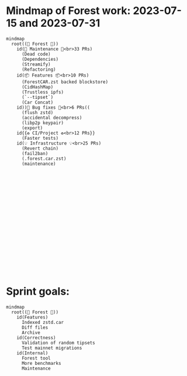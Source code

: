 # Mindmap of Forest work: 2023-07-15 and 2023-07-31

```mermaid
mindmap
  root((🌲 Forest 🌲))
    id(👷 Maintenance 👷<br>33 PRs)
      (Dead code)
      (Dependencies)
      (Streamify)
      (Refactoring)
    id(📦 Features 📦<br>10 PRs)
      (ForestCAR.zst backed blockstore)
      (CidHashMap)
      (Trustless ipfs)
      (`--tipset`)
      (Car Concat)
    id))🐞 Bug fixes 🐞<br>6 PRs((
      (flush zstd)
      (accidental decompress)
      (libp2p keypair)
      (export)
    id{{♻ CI/Project ♻<br>12 PRs}}
      (Faster tests)
    id(💡 Infrastructure 💡<br>25 PRs)
      (Revert chain)
      (fail2ban)
      (.forest.car.zst)
      (maintenance)
```

<br><br><br><br><br><br><br><br><br><br><br><br><br><br><br><br>

# Sprint goals:

```mermaid
mindmap
  root((🌲 Forest 🌲))
    id(Features)
      Indexed zstd.car
      Diff files
      Archive
    id(Correctness)
      Validation of random tipsets
      Test mainnet migrations
    id(Internal)
      Forest tool
      More benchmarks
      Maintenance
```
